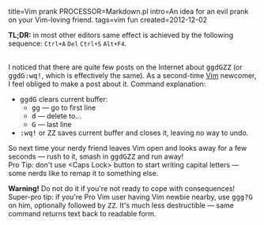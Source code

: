 title=Vim prank
PROCESSOR=Markdown.pl
intro=An idea for an evil prank on your Vim-loving friend.
tags=vim fun
created=2012-12-02

**TL;DR:** in most other editors same effect is achieved by the following sequence: `Ctrl+A` `Del` `Ctrl+S` `Alt+F4`.

<div>

<br>I noticed that there are quite few posts on the Internet about <tt>ggdGZZ</tt> (or <tt>ggdG:wq!</tt>, which is effectively the same). As a second-time <a href="http://www.vim.org/others.php">Vim</a> newcomer, I feel obliged to make a post about it. Command explanation:
<ul>
<li>
<tt>ggdG</tt> clears current buffer:
<ul>
<li>
<tt>gg</tt> — go to first line
</li>
<li>
<tt>d</tt> — delete to...
</li>
<li>
<tt>G</tt> — last line
</li>
</ul>
</li>
<li>
<tt>:wq!</tt> or <tt>ZZ</tt> saves current buffer and closes it, leaving no way to undo.
</li>
</ul>

So next time your nerdy friend leaves Vim open and looks away for a few seconds — rush to it, smash in <tt>ggdGZZ</tt> and run away!
<br>Pro Tip: don't use &lt;Caps Lock&gt; button to start writing capital letters — some nerds like to remap it to something else.
<div class="warning">
<b>Warning!</b> Do not do it if you're not ready to cope with consequences!
</div>
Super-pro tip: if you're Pro Vim user having Vim newbie nearby, use <tt>ggg?G</tt> on him, optionally followed by <tt>ZZ</tt>. It's much less destructible — same command returns text back to readable form.<br>
</div>
